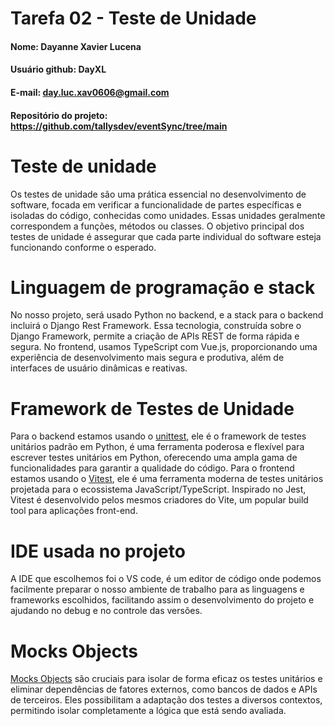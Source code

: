 # Tarefa 02 - Teste de Unidade

#### Nome: Dayanne Xavier Lucena
#### Usuário github: DayXL
#### E-mail: day.luc.xav0606@gmail.com
#### Repositório do projeto: https://github.com/tallysdev/eventSync/tree/main

# Teste de unidade
Os testes de unidade são uma prática essencial no desenvolvimento de software, focada em verificar a funcionalidade de partes específicas e isoladas do código, conhecidas como unidades. Essas unidades geralmente correspondem a funções, métodos ou classes. O objetivo principal dos testes de unidade é assegurar que cada parte individual do software esteja funcionando conforme o esperado.

# Linguagem de programação e stack 

No nosso projeto, será usado Python no backend, e a stack para o backend incluirá o Django Rest Framework. Essa tecnologia, construída sobre o Django Framework, permite a criação de APIs REST de forma rápida e segura. No frontend, usamos TypeScript com Vue.js, proporcionando uma experiência de desenvolvimento mais segura e produtiva, além de interfaces de usuário dinâmicas e reativas.

# Framework de Testes de Unidade
Para o backend estamos usando o [unittest](https://docs.python.org/3/library/unittest.html), ele é o framework de testes unitários padrão em Python, é uma ferramenta poderosa e flexível para escrever testes unitários em Python, oferecendo uma ampla gama de funcionalidades para garantir a qualidade do código.
Para o frontend estamos usando o [Vitest](https://vitest.dev/guide/), ele é uma ferramenta moderna de testes unitários projetada para o ecossistema JavaScript/TypeScript. Inspirado no Jest, Vitest é desenvolvido pelos mesmos criadores do Vite, um popular build tool para aplicações front-end.

# IDE usada no projeto
A IDE que escolhemos foi o VS code, é um editor de código onde podemos facilmente preparar o nosso ambiente de trabalho para as linguagens e frameworks escolhidos, facilitando assim o desenvolvimento do projeto e ajudando no debug e no controle das versões.

# Mocks Objects
[Mocks Objects](https://www.escoladnc.com.br/blog/a-importancia-dos-mocks-em-testes-unitarios-como-utilizalos-corretamente/#:~:text=Os%20mocks%20s%C3%A3o%20objetos%20simulados,sem%20depender%20da%20infraestrutura%20real.) são cruciais para isolar de forma eficaz os testes unitários e eliminar dependências de fatores externos, como bancos de dados e APIs de terceiros. Eles possibilitam a adaptação dos testes a diversos contextos, permitindo isolar completamente a lógica que está sendo avaliada.